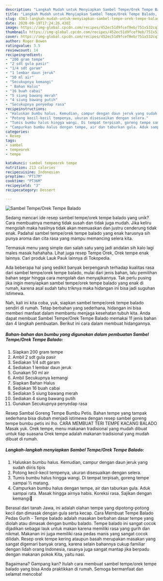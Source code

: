 ```yaml
---
description: "Langkah Mudah untuk Menyiapkan Sambel Tempe/Orek Tempe Balado, Bikin Ngiler"
title: "Langkah Mudah untuk Menyiapkan Sambel Tempe/Orek Tempe Balado, Bikin Ngiler"
slug: 4363-langkah-mudah-untuk-menyiapkan-sambel-tempe-orek-tempe-balado-bikin-ngiler
date: 2020-09-19T17:24:26.438Z
image: https://img-global.cpcdn.com/recipes/452ec51d9fcef9eb/751x532cq70/sambel-tempeorek-tempe-balado-foto-resep-utama.jpg
thumbnail: https://img-global.cpcdn.com/recipes/452ec51d9fcef9eb/751x532cq70/sambel-tempeorek-tempe-balado-foto-resep-utama.jpg
cover: https://img-global.cpcdn.com/recipes/452ec51d9fcef9eb/751x532cq70/sambel-tempeorek-tempe-balado-foto-resep-utama.jpg
author: Roger Bowen
ratingvalue: 3.5
reviewcount: 14
recipeingredient:
- "200 gram tempe"
- "2 sdt gula pasir"
- "1/4 sdt garam"
- "1 lembar daun jeruk"
- "50 ml air"
- "Secukupnya kemangi"
- " Bahan Halus"
- "16 buah cabai"
- "5 siung bawang merah"
- "4 siung bawang putih"
- "Secukupnya penyedap rasa"
recipeinstructions:
- "Haluskan bumbu halus. Kemudian, campur dengan daun jeruk yang sudah diiris tipis"
- "Potong kecil-kecil tempenya, ukuran disesuaikan dengan selera."
- "Tumis bumbu halus hingga wangi. Di tempat terpisah, goreng tempe sampai ½ matang."
- "Campurkan bumbu halus dengan tempe, air dan taburkan gula. Aduk sampai rata. Masak hingga airnya habis. Koreksi rasa. Sajikan dengan kemangi🤗"
categories:
- Resep
tags:
- sambel
- tempeorek
- tempe

katakunci: sambel tempeorek tempe 
nutrition: 213 calories
recipecuisine: Indonesian
preptime: "PT17M"
cooktime: "PT36M"
recipeyield: "3"
recipecategory: Dessert

---
```



![Sambel Tempe/Orek Tempe Balado](https://img-global.cpcdn.com/recipes/452ec51d9fcef9eb/751x532cq70/sambel-tempeorek-tempe-balado-foto-resep-utama.jpg)

Sedang mencari ide resep sambel tempe/orek tempe balado yang unik? Cara membuatnya memang tidak susah dan tidak juga mudah. Jika keliru mengolah maka hasilnya tidak akan memuaskan dan justru cenderung tidak enak. Padahal sambel tempe/orek tempe balado yang enak harusnya sih punya aroma dan cita rasa yang mampu memancing selera kita.

Termasuk menu yang simple dan salah satu yang jadi andalan sih kalo lagi males masak hahahaha. Lihat juga resep Tempe Orek, Orek tempe enak lainnya. Cari produk Lauk Pauk lainnya di Tokopedia.

Ada beberapa hal yang sedikit banyak berpengaruh terhadap kualitas rasa dari sambel tempe/orek tempe balado, mulai dari jenis bahan, lalu pemilihan bahan segar hingga cara mengolah dan menyajikannya. Tak perlu pusing jika ingin menyiapkan sambel tempe/orek tempe balado yang enak di rumah, karena asal sudah tahu triknya maka hidangan ini bisa jadi suguhan istimewa.


Nah, kali ini kita coba, yuk, siapkan sambel tempe/orek tempe balado sendiri di rumah. Tetap berbahan yang sederhana, hidangan ini bisa memberi manfaat dalam membantu menjaga kesehatan tubuh kita. Anda dapat membuat Sambel Tempe/Orek Tempe Balado memakai 11 jenis bahan dan 4 langkah pembuatan. Berikut ini cara dalam membuat hidangannya.

<!--inarticleads1-->

##### Bahan-bahan dan bumbu yang digunakan dalam pembuatan Sambel Tempe/Orek Tempe Balado:

1. Siapkan 200 gram tempe
1. Ambil 2 sdt gula pasir
1. Sediakan 1/4 sdt garam
1. Sediakan 1 lembar daun jeruk
1. Gunakan 50 ml air
1. Ambil Secukupnya kemangi
1. Siapkan  Bahan Halus
1. Sediakan 16 buah cabai
1. Sediakan 5 siung bawang merah
1. Sediakan 4 siung bawang putih
1. Gunakan Secukupnya penyedap rasa


Resep Sambal Goreng Tempe Bumbu Petis. Bahan tempe yang tampak sederhana bisa diubah menjadi istimewa dengan resep sambel goreng tempe bumbu petis ini lho. CARA MEMBUAT TERI TEMPE KACANG BALADO Masak yuk. Orek tempe, menu makanan tradisional yang mudah dibuat untuk tiap suasana Orek tempe adalah makanan tradisional yang mudah dibuat di rumah. 

<!--inarticleads2-->

##### Langkah-langkah menyiapkan Sambel Tempe/Orek Tempe Balado:

1. Haluskan bumbu halus. Kemudian, campur dengan daun jeruk yang sudah diiris tipis
1. Potong kecil-kecil tempenya, ukuran disesuaikan dengan selera.
1. Tumis bumbu halus hingga wangi. Di tempat terpisah, goreng tempe sampai ½ matang.
1. Campurkan bumbu halus dengan tempe, air dan taburkan gula. Aduk sampai rata. Masak hingga airnya habis. Koreksi rasa. Sajikan dengan kemangi🤗


Berasal dari tanah Jawa, ini adalah olahan tempe yang dipotong-potong kecil dan dimasak dengan gula serta kecap. Cara Membuat Tempe Balado Pedas Gurih - Tempe balado adalah masakan berbahan dasar tempe yang diolah atau dimasak dengan bumbu balado. Tempe balado ini sangat cocok dijadikan sebagai lauk untuk makan karena memiliki rasa yang gurih dan nikmat. Makanan ini juga memiliki rasa pedas manis yang sangat cocok dilidah. Resep orek tempe kering ataupun basah merupakan masakan yang sangat digemari banyak orang, karena selain bahannya cukup familiar dengan lidah orang Indonesia, rasanya juga sangat mantap jika berpadu dengan makanan pokok Kita, yaitu nasi. 

Bagaimana? Gampang kan? Itulah cara membuat sambel tempe/orek tempe balado yang bisa Anda praktikkan di rumah. Semoga bermanfaat dan selamat mencoba!
